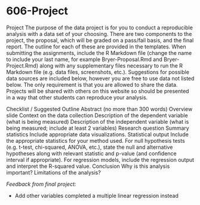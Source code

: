 # 606-Project
Project
The purpose of the data project is for you to conduct a reproducible analysis with a data set of your choosing. There are two components to the project, the proposal, which will be graded on a pass/fail basis, and the final report. The outline for each of these are provided in the templates. When submitting the assignments, include the R Markdown file (change the name to include your last name, for example Bryer-Proposal.Rmd and Bryer-Project.Rmd) along with any supplementary files necessary to run the R Markdown file (e.g. data files, screenshots, etc.). Suggestions for possible data sources are included below, however you are free to use data not listed below. The only requirement is that you are allowed to share the data. Projects will be shared with others on this website so should be presented in a way that other students can reproduce your analysis.

Checklist / Suggested Outline
Abstract (no more than 300 words)
Overview slide
Context on the data collection
Description of the dependent variable (what is being measured)
Description of the independent variable (what is being measured; include at least 2 variables)
Research question
Summary statistics
Include appropriate data visualizations.
Statistical output
Include the appropriate statistics for your method used.
For null hypothesis tests (e.g. t-test, chi-squared, ANOVA, etc.), state the null and alternative hypotheses along with relevant statistic and p-value (and confidence interval if appropriate).
For regression models, include the regression output and interpret the R-squared value.
Conclusion
Why is this analysis important?
Limitations of the analysis?

*Feedback from final project:*
- Add other variables completed a multiple linear regression instead
